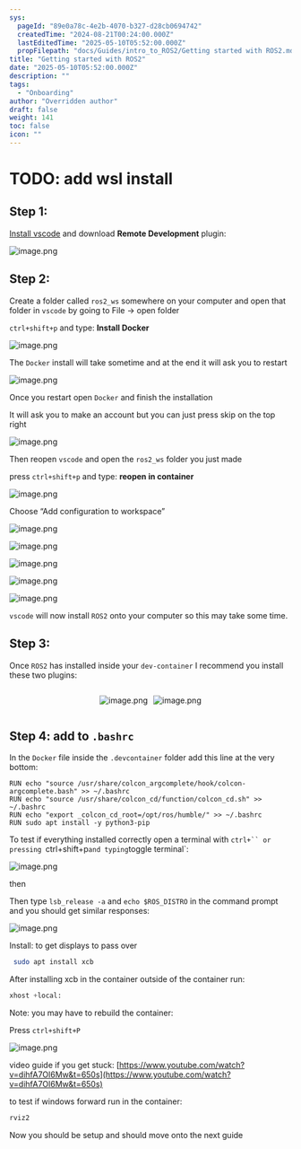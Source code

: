 ```yaml
---
sys:
  pageId: "89e0a78c-4e2b-4070-b327-d28cb0694742"
  createdTime: "2024-08-21T00:24:00.000Z"
  lastEditedTime: "2025-05-10T05:52:00.000Z"
  propFilepath: "docs/Guides/intro_to_ROS2/Getting started with ROS2.md"
title: "Getting started with ROS2"
date: "2025-05-10T05:52:00.000Z"
description: ""
tags:
  - "Onboarding"
author: "Overridden author"
draft: false
weight: 141
toc: false
icon: ""
---
```


# TODO: add wsl install

## Step 1:

[Install vscode](https://code.visualstudio.com/download) and download **Remote Development** plugin:

![image.png](https://prod-files-secure.s3.us-west-2.amazonaws.com/d518164a-d88e-44d1-a4ee-3adb3bd8bce0/efb52993-1881-4a40-b95e-6f020334f022/image.png?X-Amz-Algorithm=AWS4-HMAC-SHA256&X-Amz-Content-Sha256=UNSIGNED-PAYLOAD&X-Amz-Credential=ASIAZI2LB4663YICFYSW%2F20250716%2Fus-west-2%2Fs3%2Faws4_request&X-Amz-Date=20250716T051636Z&X-Amz-Expires=3600&X-Amz-Security-Token=IQoJb3JpZ2luX2VjED0aCXVzLXdlc3QtMiJGMEQCIDOXuTyvUoyHDR3w%2Fpubvcexm8cs5nGnBEsy%2F9dk4zxTAiAc8AKPrcVw2BC29cGwBg48%2FGHtR%2FyLuf28ZWIG5iwfKir%2FAwhWEAAaDDYzNzQyMzE4MzgwNSIMJ4%2Fj505lJhneFaRGKtwDs3l%2FH7j48CKkLZ1N%2BxwjDZbkSVkzrOEgXCu38sEG1WC5bm21BB8jcqL2Om8hw96R%2FnyOsJWeRxhO7Ya7Ui7H5BiNseZHuj%2BmG9XgKECO4Xw%2Bg5VB8XE%2B7eQHZ5M4mY441d5RouZYLdpSMYzay%2B4LlYy53pJwONLfavw383uc1OjTIZ7cCr58zkI1hXmUCHqZYBV4CsKXWA6QzK3zqvVRybyx360X%2FS7T5lGm4%2BkMQPHQnNbii2ftipGCgs2jFipPZ19w87FMyvdYADrN75N5JDOi4jAxvumOLcy0yt0qvt%2Fk7R7u3MEHLkcBKAILnQUX37QZMAe6XSTjzaTfmQh4UJArHmfeX6LH3iZQGwyIoxVpWvZRNPXPdUbXIIMucmjwvA8BADbM9FfMtZuj%2Bb9hcM8n8vxVKWoJj00L6NXs5eAW2U%2FiJfA%2BdAriKlgtT9TgAjNl00OXpJQs1MI%2FKDgJ8gjAwNg80kl07k%2Fr8qSJIGaSSiXRj16yREOFKUEvn9Zo%2B4jeU7oEA0Lgob3VlJD60oHktPHZGvuRiI68aiyPtf9i%2BYiFfM9u979UttKIoiwS8i0yzVWx%2BZlStp8OZfSxH%2Fc83A76MTvgakvRZRjpiPQmdYcGxirlM5MyhXQwhN3cwwY6pgHwZcM5zvn%2Fkew2kxrDzLA7ATteUfddgPzCI8LxxLR5eBLKVM42ggUhENFZJiuOLIYusefpp1os9AtiJXk9suHaFLiwCmO%2BpZlbJNHXtuA5h3yeb2xK67wFa6K5%2Fm4NLZQup6bd6vGiYOaWlHbuua%2FUYi3YHKPUQ6ZPajnCmAMrMDO4q8gXvTPc7UAO%2B0D7hGvo4WbVG8CePyzkiLJt4UvruUZC%2BdVl&X-Amz-Signature=1b6489c686f8ba05a5357a3b587e47b2c21b6fc2a665f1575093a116e4576fce&X-Amz-SignedHeaders=host&x-amz-checksum-mode=ENABLED&x-id=GetObject)

## Step 2:

Create a folder called `ros2_ws` somewhere on your computer and open that folder in `vscode` by going to File → open folder 

`ctrl+shift+p` and type: **Install Docker**

![image.png](https://prod-files-secure.s3.us-west-2.amazonaws.com/d518164a-d88e-44d1-a4ee-3adb3bd8bce0/2269dc0e-1cd5-47ff-bceb-c04ad9b2eab0/image.png?X-Amz-Algorithm=AWS4-HMAC-SHA256&X-Amz-Content-Sha256=UNSIGNED-PAYLOAD&X-Amz-Credential=ASIAZI2LB4663YICFYSW%2F20250716%2Fus-west-2%2Fs3%2Faws4_request&X-Amz-Date=20250716T051636Z&X-Amz-Expires=3600&X-Amz-Security-Token=IQoJb3JpZ2luX2VjED0aCXVzLXdlc3QtMiJGMEQCIDOXuTyvUoyHDR3w%2Fpubvcexm8cs5nGnBEsy%2F9dk4zxTAiAc8AKPrcVw2BC29cGwBg48%2FGHtR%2FyLuf28ZWIG5iwfKir%2FAwhWEAAaDDYzNzQyMzE4MzgwNSIMJ4%2Fj505lJhneFaRGKtwDs3l%2FH7j48CKkLZ1N%2BxwjDZbkSVkzrOEgXCu38sEG1WC5bm21BB8jcqL2Om8hw96R%2FnyOsJWeRxhO7Ya7Ui7H5BiNseZHuj%2BmG9XgKECO4Xw%2Bg5VB8XE%2B7eQHZ5M4mY441d5RouZYLdpSMYzay%2B4LlYy53pJwONLfavw383uc1OjTIZ7cCr58zkI1hXmUCHqZYBV4CsKXWA6QzK3zqvVRybyx360X%2FS7T5lGm4%2BkMQPHQnNbii2ftipGCgs2jFipPZ19w87FMyvdYADrN75N5JDOi4jAxvumOLcy0yt0qvt%2Fk7R7u3MEHLkcBKAILnQUX37QZMAe6XSTjzaTfmQh4UJArHmfeX6LH3iZQGwyIoxVpWvZRNPXPdUbXIIMucmjwvA8BADbM9FfMtZuj%2Bb9hcM8n8vxVKWoJj00L6NXs5eAW2U%2FiJfA%2BdAriKlgtT9TgAjNl00OXpJQs1MI%2FKDgJ8gjAwNg80kl07k%2Fr8qSJIGaSSiXRj16yREOFKUEvn9Zo%2B4jeU7oEA0Lgob3VlJD60oHktPHZGvuRiI68aiyPtf9i%2BYiFfM9u979UttKIoiwS8i0yzVWx%2BZlStp8OZfSxH%2Fc83A76MTvgakvRZRjpiPQmdYcGxirlM5MyhXQwhN3cwwY6pgHwZcM5zvn%2Fkew2kxrDzLA7ATteUfddgPzCI8LxxLR5eBLKVM42ggUhENFZJiuOLIYusefpp1os9AtiJXk9suHaFLiwCmO%2BpZlbJNHXtuA5h3yeb2xK67wFa6K5%2Fm4NLZQup6bd6vGiYOaWlHbuua%2FUYi3YHKPUQ6ZPajnCmAMrMDO4q8gXvTPc7UAO%2B0D7hGvo4WbVG8CePyzkiLJt4UvruUZC%2BdVl&X-Amz-Signature=e2cf2a96491798ecdadc88cd8fb6472df9cca1b78e27fd8669a2e9d963e07050&X-Amz-SignedHeaders=host&x-amz-checksum-mode=ENABLED&x-id=GetObject)

The `Docker` install will take sometime and at the end it will ask you to restart

![image.png](https://prod-files-secure.s3.us-west-2.amazonaws.com/d518164a-d88e-44d1-a4ee-3adb3bd8bce0/ed233f78-be33-4b1f-b89c-9c346c0e961e/image.png?X-Amz-Algorithm=AWS4-HMAC-SHA256&X-Amz-Content-Sha256=UNSIGNED-PAYLOAD&X-Amz-Credential=ASIAZI2LB4663YICFYSW%2F20250716%2Fus-west-2%2Fs3%2Faws4_request&X-Amz-Date=20250716T051636Z&X-Amz-Expires=3600&X-Amz-Security-Token=IQoJb3JpZ2luX2VjED0aCXVzLXdlc3QtMiJGMEQCIDOXuTyvUoyHDR3w%2Fpubvcexm8cs5nGnBEsy%2F9dk4zxTAiAc8AKPrcVw2BC29cGwBg48%2FGHtR%2FyLuf28ZWIG5iwfKir%2FAwhWEAAaDDYzNzQyMzE4MzgwNSIMJ4%2Fj505lJhneFaRGKtwDs3l%2FH7j48CKkLZ1N%2BxwjDZbkSVkzrOEgXCu38sEG1WC5bm21BB8jcqL2Om8hw96R%2FnyOsJWeRxhO7Ya7Ui7H5BiNseZHuj%2BmG9XgKECO4Xw%2Bg5VB8XE%2B7eQHZ5M4mY441d5RouZYLdpSMYzay%2B4LlYy53pJwONLfavw383uc1OjTIZ7cCr58zkI1hXmUCHqZYBV4CsKXWA6QzK3zqvVRybyx360X%2FS7T5lGm4%2BkMQPHQnNbii2ftipGCgs2jFipPZ19w87FMyvdYADrN75N5JDOi4jAxvumOLcy0yt0qvt%2Fk7R7u3MEHLkcBKAILnQUX37QZMAe6XSTjzaTfmQh4UJArHmfeX6LH3iZQGwyIoxVpWvZRNPXPdUbXIIMucmjwvA8BADbM9FfMtZuj%2Bb9hcM8n8vxVKWoJj00L6NXs5eAW2U%2FiJfA%2BdAriKlgtT9TgAjNl00OXpJQs1MI%2FKDgJ8gjAwNg80kl07k%2Fr8qSJIGaSSiXRj16yREOFKUEvn9Zo%2B4jeU7oEA0Lgob3VlJD60oHktPHZGvuRiI68aiyPtf9i%2BYiFfM9u979UttKIoiwS8i0yzVWx%2BZlStp8OZfSxH%2Fc83A76MTvgakvRZRjpiPQmdYcGxirlM5MyhXQwhN3cwwY6pgHwZcM5zvn%2Fkew2kxrDzLA7ATteUfddgPzCI8LxxLR5eBLKVM42ggUhENFZJiuOLIYusefpp1os9AtiJXk9suHaFLiwCmO%2BpZlbJNHXtuA5h3yeb2xK67wFa6K5%2Fm4NLZQup6bd6vGiYOaWlHbuua%2FUYi3YHKPUQ6ZPajnCmAMrMDO4q8gXvTPc7UAO%2B0D7hGvo4WbVG8CePyzkiLJt4UvruUZC%2BdVl&X-Amz-Signature=bc0b828beef00d175c8cbf98c3cc90149c7f0b23a6e7165d52ac6cf1d61b9ca7&X-Amz-SignedHeaders=host&x-amz-checksum-mode=ENABLED&x-id=GetObject)

Once you restart open `Docker` and finish the installation

It will ask you to make an account but you can just press skip on the top right

![image.png](https://prod-files-secure.s3.us-west-2.amazonaws.com/d518164a-d88e-44d1-a4ee-3adb3bd8bce0/21010ad9-1659-4fd9-9f59-9932a09b2a3d/image.png?X-Amz-Algorithm=AWS4-HMAC-SHA256&X-Amz-Content-Sha256=UNSIGNED-PAYLOAD&X-Amz-Credential=ASIAZI2LB4663YICFYSW%2F20250716%2Fus-west-2%2Fs3%2Faws4_request&X-Amz-Date=20250716T051636Z&X-Amz-Expires=3600&X-Amz-Security-Token=IQoJb3JpZ2luX2VjED0aCXVzLXdlc3QtMiJGMEQCIDOXuTyvUoyHDR3w%2Fpubvcexm8cs5nGnBEsy%2F9dk4zxTAiAc8AKPrcVw2BC29cGwBg48%2FGHtR%2FyLuf28ZWIG5iwfKir%2FAwhWEAAaDDYzNzQyMzE4MzgwNSIMJ4%2Fj505lJhneFaRGKtwDs3l%2FH7j48CKkLZ1N%2BxwjDZbkSVkzrOEgXCu38sEG1WC5bm21BB8jcqL2Om8hw96R%2FnyOsJWeRxhO7Ya7Ui7H5BiNseZHuj%2BmG9XgKECO4Xw%2Bg5VB8XE%2B7eQHZ5M4mY441d5RouZYLdpSMYzay%2B4LlYy53pJwONLfavw383uc1OjTIZ7cCr58zkI1hXmUCHqZYBV4CsKXWA6QzK3zqvVRybyx360X%2FS7T5lGm4%2BkMQPHQnNbii2ftipGCgs2jFipPZ19w87FMyvdYADrN75N5JDOi4jAxvumOLcy0yt0qvt%2Fk7R7u3MEHLkcBKAILnQUX37QZMAe6XSTjzaTfmQh4UJArHmfeX6LH3iZQGwyIoxVpWvZRNPXPdUbXIIMucmjwvA8BADbM9FfMtZuj%2Bb9hcM8n8vxVKWoJj00L6NXs5eAW2U%2FiJfA%2BdAriKlgtT9TgAjNl00OXpJQs1MI%2FKDgJ8gjAwNg80kl07k%2Fr8qSJIGaSSiXRj16yREOFKUEvn9Zo%2B4jeU7oEA0Lgob3VlJD60oHktPHZGvuRiI68aiyPtf9i%2BYiFfM9u979UttKIoiwS8i0yzVWx%2BZlStp8OZfSxH%2Fc83A76MTvgakvRZRjpiPQmdYcGxirlM5MyhXQwhN3cwwY6pgHwZcM5zvn%2Fkew2kxrDzLA7ATteUfddgPzCI8LxxLR5eBLKVM42ggUhENFZJiuOLIYusefpp1os9AtiJXk9suHaFLiwCmO%2BpZlbJNHXtuA5h3yeb2xK67wFa6K5%2Fm4NLZQup6bd6vGiYOaWlHbuua%2FUYi3YHKPUQ6ZPajnCmAMrMDO4q8gXvTPc7UAO%2B0D7hGvo4WbVG8CePyzkiLJt4UvruUZC%2BdVl&X-Amz-Signature=d499b8f7533338afec01cbae4dd3cca7f0ec4617cdc612dfef83bd7ecb0b25ad&X-Amz-SignedHeaders=host&x-amz-checksum-mode=ENABLED&x-id=GetObject)

Then reopen `vscode` and open the `ros2_ws` folder you just made

press `ctrl+shift+p` and type: **reopen in container**

![image.png](https://prod-files-secure.s3.us-west-2.amazonaws.com/d518164a-d88e-44d1-a4ee-3adb3bd8bce0/4e93b8c2-41ad-488c-8095-c74205196118/image.png?X-Amz-Algorithm=AWS4-HMAC-SHA256&X-Amz-Content-Sha256=UNSIGNED-PAYLOAD&X-Amz-Credential=ASIAZI2LB4663YICFYSW%2F20250716%2Fus-west-2%2Fs3%2Faws4_request&X-Amz-Date=20250716T051636Z&X-Amz-Expires=3600&X-Amz-Security-Token=IQoJb3JpZ2luX2VjED0aCXVzLXdlc3QtMiJGMEQCIDOXuTyvUoyHDR3w%2Fpubvcexm8cs5nGnBEsy%2F9dk4zxTAiAc8AKPrcVw2BC29cGwBg48%2FGHtR%2FyLuf28ZWIG5iwfKir%2FAwhWEAAaDDYzNzQyMzE4MzgwNSIMJ4%2Fj505lJhneFaRGKtwDs3l%2FH7j48CKkLZ1N%2BxwjDZbkSVkzrOEgXCu38sEG1WC5bm21BB8jcqL2Om8hw96R%2FnyOsJWeRxhO7Ya7Ui7H5BiNseZHuj%2BmG9XgKECO4Xw%2Bg5VB8XE%2B7eQHZ5M4mY441d5RouZYLdpSMYzay%2B4LlYy53pJwONLfavw383uc1OjTIZ7cCr58zkI1hXmUCHqZYBV4CsKXWA6QzK3zqvVRybyx360X%2FS7T5lGm4%2BkMQPHQnNbii2ftipGCgs2jFipPZ19w87FMyvdYADrN75N5JDOi4jAxvumOLcy0yt0qvt%2Fk7R7u3MEHLkcBKAILnQUX37QZMAe6XSTjzaTfmQh4UJArHmfeX6LH3iZQGwyIoxVpWvZRNPXPdUbXIIMucmjwvA8BADbM9FfMtZuj%2Bb9hcM8n8vxVKWoJj00L6NXs5eAW2U%2FiJfA%2BdAriKlgtT9TgAjNl00OXpJQs1MI%2FKDgJ8gjAwNg80kl07k%2Fr8qSJIGaSSiXRj16yREOFKUEvn9Zo%2B4jeU7oEA0Lgob3VlJD60oHktPHZGvuRiI68aiyPtf9i%2BYiFfM9u979UttKIoiwS8i0yzVWx%2BZlStp8OZfSxH%2Fc83A76MTvgakvRZRjpiPQmdYcGxirlM5MyhXQwhN3cwwY6pgHwZcM5zvn%2Fkew2kxrDzLA7ATteUfddgPzCI8LxxLR5eBLKVM42ggUhENFZJiuOLIYusefpp1os9AtiJXk9suHaFLiwCmO%2BpZlbJNHXtuA5h3yeb2xK67wFa6K5%2Fm4NLZQup6bd6vGiYOaWlHbuua%2FUYi3YHKPUQ6ZPajnCmAMrMDO4q8gXvTPc7UAO%2B0D7hGvo4WbVG8CePyzkiLJt4UvruUZC%2BdVl&X-Amz-Signature=51a161b2be647c534d483c163e1c5f463be069f9ab40fa2663d16d0be6d71766&X-Amz-SignedHeaders=host&x-amz-checksum-mode=ENABLED&x-id=GetObject)

Choose “Add configuration to workspace”

![image.png](https://prod-files-secure.s3.us-west-2.amazonaws.com/d518164a-d88e-44d1-a4ee-3adb3bd8bce0/9560b282-5060-4989-ba37-97e7b2c22476/image.png?X-Amz-Algorithm=AWS4-HMAC-SHA256&X-Amz-Content-Sha256=UNSIGNED-PAYLOAD&X-Amz-Credential=ASIAZI2LB4663YICFYSW%2F20250716%2Fus-west-2%2Fs3%2Faws4_request&X-Amz-Date=20250716T051636Z&X-Amz-Expires=3600&X-Amz-Security-Token=IQoJb3JpZ2luX2VjED0aCXVzLXdlc3QtMiJGMEQCIDOXuTyvUoyHDR3w%2Fpubvcexm8cs5nGnBEsy%2F9dk4zxTAiAc8AKPrcVw2BC29cGwBg48%2FGHtR%2FyLuf28ZWIG5iwfKir%2FAwhWEAAaDDYzNzQyMzE4MzgwNSIMJ4%2Fj505lJhneFaRGKtwDs3l%2FH7j48CKkLZ1N%2BxwjDZbkSVkzrOEgXCu38sEG1WC5bm21BB8jcqL2Om8hw96R%2FnyOsJWeRxhO7Ya7Ui7H5BiNseZHuj%2BmG9XgKECO4Xw%2Bg5VB8XE%2B7eQHZ5M4mY441d5RouZYLdpSMYzay%2B4LlYy53pJwONLfavw383uc1OjTIZ7cCr58zkI1hXmUCHqZYBV4CsKXWA6QzK3zqvVRybyx360X%2FS7T5lGm4%2BkMQPHQnNbii2ftipGCgs2jFipPZ19w87FMyvdYADrN75N5JDOi4jAxvumOLcy0yt0qvt%2Fk7R7u3MEHLkcBKAILnQUX37QZMAe6XSTjzaTfmQh4UJArHmfeX6LH3iZQGwyIoxVpWvZRNPXPdUbXIIMucmjwvA8BADbM9FfMtZuj%2Bb9hcM8n8vxVKWoJj00L6NXs5eAW2U%2FiJfA%2BdAriKlgtT9TgAjNl00OXpJQs1MI%2FKDgJ8gjAwNg80kl07k%2Fr8qSJIGaSSiXRj16yREOFKUEvn9Zo%2B4jeU7oEA0Lgob3VlJD60oHktPHZGvuRiI68aiyPtf9i%2BYiFfM9u979UttKIoiwS8i0yzVWx%2BZlStp8OZfSxH%2Fc83A76MTvgakvRZRjpiPQmdYcGxirlM5MyhXQwhN3cwwY6pgHwZcM5zvn%2Fkew2kxrDzLA7ATteUfddgPzCI8LxxLR5eBLKVM42ggUhENFZJiuOLIYusefpp1os9AtiJXk9suHaFLiwCmO%2BpZlbJNHXtuA5h3yeb2xK67wFa6K5%2Fm4NLZQup6bd6vGiYOaWlHbuua%2FUYi3YHKPUQ6ZPajnCmAMrMDO4q8gXvTPc7UAO%2B0D7hGvo4WbVG8CePyzkiLJt4UvruUZC%2BdVl&X-Amz-Signature=46e260f5baa44550fa330125b9f286024ae44f6dc5b325ae2384c3c7fc0a664c&X-Amz-SignedHeaders=host&x-amz-checksum-mode=ENABLED&x-id=GetObject)

![image.png](https://prod-files-secure.s3.us-west-2.amazonaws.com/d518164a-d88e-44d1-a4ee-3adb3bd8bce0/2ee63f81-886b-48e8-a553-dc6e5eac99e4/image.png?X-Amz-Algorithm=AWS4-HMAC-SHA256&X-Amz-Content-Sha256=UNSIGNED-PAYLOAD&X-Amz-Credential=ASIAZI2LB4663YICFYSW%2F20250716%2Fus-west-2%2Fs3%2Faws4_request&X-Amz-Date=20250716T051636Z&X-Amz-Expires=3600&X-Amz-Security-Token=IQoJb3JpZ2luX2VjED0aCXVzLXdlc3QtMiJGMEQCIDOXuTyvUoyHDR3w%2Fpubvcexm8cs5nGnBEsy%2F9dk4zxTAiAc8AKPrcVw2BC29cGwBg48%2FGHtR%2FyLuf28ZWIG5iwfKir%2FAwhWEAAaDDYzNzQyMzE4MzgwNSIMJ4%2Fj505lJhneFaRGKtwDs3l%2FH7j48CKkLZ1N%2BxwjDZbkSVkzrOEgXCu38sEG1WC5bm21BB8jcqL2Om8hw96R%2FnyOsJWeRxhO7Ya7Ui7H5BiNseZHuj%2BmG9XgKECO4Xw%2Bg5VB8XE%2B7eQHZ5M4mY441d5RouZYLdpSMYzay%2B4LlYy53pJwONLfavw383uc1OjTIZ7cCr58zkI1hXmUCHqZYBV4CsKXWA6QzK3zqvVRybyx360X%2FS7T5lGm4%2BkMQPHQnNbii2ftipGCgs2jFipPZ19w87FMyvdYADrN75N5JDOi4jAxvumOLcy0yt0qvt%2Fk7R7u3MEHLkcBKAILnQUX37QZMAe6XSTjzaTfmQh4UJArHmfeX6LH3iZQGwyIoxVpWvZRNPXPdUbXIIMucmjwvA8BADbM9FfMtZuj%2Bb9hcM8n8vxVKWoJj00L6NXs5eAW2U%2FiJfA%2BdAriKlgtT9TgAjNl00OXpJQs1MI%2FKDgJ8gjAwNg80kl07k%2Fr8qSJIGaSSiXRj16yREOFKUEvn9Zo%2B4jeU7oEA0Lgob3VlJD60oHktPHZGvuRiI68aiyPtf9i%2BYiFfM9u979UttKIoiwS8i0yzVWx%2BZlStp8OZfSxH%2Fc83A76MTvgakvRZRjpiPQmdYcGxirlM5MyhXQwhN3cwwY6pgHwZcM5zvn%2Fkew2kxrDzLA7ATteUfddgPzCI8LxxLR5eBLKVM42ggUhENFZJiuOLIYusefpp1os9AtiJXk9suHaFLiwCmO%2BpZlbJNHXtuA5h3yeb2xK67wFa6K5%2Fm4NLZQup6bd6vGiYOaWlHbuua%2FUYi3YHKPUQ6ZPajnCmAMrMDO4q8gXvTPc7UAO%2B0D7hGvo4WbVG8CePyzkiLJt4UvruUZC%2BdVl&X-Amz-Signature=bc6c982fb55a0631ac58408761c17463855ab935c5660a3a92693b6dea7e2fa0&X-Amz-SignedHeaders=host&x-amz-checksum-mode=ENABLED&x-id=GetObject)

![image.png](https://prod-files-secure.s3.us-west-2.amazonaws.com/d518164a-d88e-44d1-a4ee-3adb3bd8bce0/ae1580b2-b048-407e-aed9-b584224a7a04/image.png?X-Amz-Algorithm=AWS4-HMAC-SHA256&X-Amz-Content-Sha256=UNSIGNED-PAYLOAD&X-Amz-Credential=ASIAZI2LB4663YICFYSW%2F20250716%2Fus-west-2%2Fs3%2Faws4_request&X-Amz-Date=20250716T051636Z&X-Amz-Expires=3600&X-Amz-Security-Token=IQoJb3JpZ2luX2VjED0aCXVzLXdlc3QtMiJGMEQCIDOXuTyvUoyHDR3w%2Fpubvcexm8cs5nGnBEsy%2F9dk4zxTAiAc8AKPrcVw2BC29cGwBg48%2FGHtR%2FyLuf28ZWIG5iwfKir%2FAwhWEAAaDDYzNzQyMzE4MzgwNSIMJ4%2Fj505lJhneFaRGKtwDs3l%2FH7j48CKkLZ1N%2BxwjDZbkSVkzrOEgXCu38sEG1WC5bm21BB8jcqL2Om8hw96R%2FnyOsJWeRxhO7Ya7Ui7H5BiNseZHuj%2BmG9XgKECO4Xw%2Bg5VB8XE%2B7eQHZ5M4mY441d5RouZYLdpSMYzay%2B4LlYy53pJwONLfavw383uc1OjTIZ7cCr58zkI1hXmUCHqZYBV4CsKXWA6QzK3zqvVRybyx360X%2FS7T5lGm4%2BkMQPHQnNbii2ftipGCgs2jFipPZ19w87FMyvdYADrN75N5JDOi4jAxvumOLcy0yt0qvt%2Fk7R7u3MEHLkcBKAILnQUX37QZMAe6XSTjzaTfmQh4UJArHmfeX6LH3iZQGwyIoxVpWvZRNPXPdUbXIIMucmjwvA8BADbM9FfMtZuj%2Bb9hcM8n8vxVKWoJj00L6NXs5eAW2U%2FiJfA%2BdAriKlgtT9TgAjNl00OXpJQs1MI%2FKDgJ8gjAwNg80kl07k%2Fr8qSJIGaSSiXRj16yREOFKUEvn9Zo%2B4jeU7oEA0Lgob3VlJD60oHktPHZGvuRiI68aiyPtf9i%2BYiFfM9u979UttKIoiwS8i0yzVWx%2BZlStp8OZfSxH%2Fc83A76MTvgakvRZRjpiPQmdYcGxirlM5MyhXQwhN3cwwY6pgHwZcM5zvn%2Fkew2kxrDzLA7ATteUfddgPzCI8LxxLR5eBLKVM42ggUhENFZJiuOLIYusefpp1os9AtiJXk9suHaFLiwCmO%2BpZlbJNHXtuA5h3yeb2xK67wFa6K5%2Fm4NLZQup6bd6vGiYOaWlHbuua%2FUYi3YHKPUQ6ZPajnCmAMrMDO4q8gXvTPc7UAO%2B0D7hGvo4WbVG8CePyzkiLJt4UvruUZC%2BdVl&X-Amz-Signature=5a0da4e1ab5815e233db7e72640f8a56311217791f957d5f71c2c0fc49a52cfb&X-Amz-SignedHeaders=host&x-amz-checksum-mode=ENABLED&x-id=GetObject)

![image.png](https://prod-files-secure.s3.us-west-2.amazonaws.com/d518164a-d88e-44d1-a4ee-3adb3bd8bce0/53255b28-f75e-430f-b9e3-c0ac8577e42b/image.png?X-Amz-Algorithm=AWS4-HMAC-SHA256&X-Amz-Content-Sha256=UNSIGNED-PAYLOAD&X-Amz-Credential=ASIAZI2LB4663YICFYSW%2F20250716%2Fus-west-2%2Fs3%2Faws4_request&X-Amz-Date=20250716T051636Z&X-Amz-Expires=3600&X-Amz-Security-Token=IQoJb3JpZ2luX2VjED0aCXVzLXdlc3QtMiJGMEQCIDOXuTyvUoyHDR3w%2Fpubvcexm8cs5nGnBEsy%2F9dk4zxTAiAc8AKPrcVw2BC29cGwBg48%2FGHtR%2FyLuf28ZWIG5iwfKir%2FAwhWEAAaDDYzNzQyMzE4MzgwNSIMJ4%2Fj505lJhneFaRGKtwDs3l%2FH7j48CKkLZ1N%2BxwjDZbkSVkzrOEgXCu38sEG1WC5bm21BB8jcqL2Om8hw96R%2FnyOsJWeRxhO7Ya7Ui7H5BiNseZHuj%2BmG9XgKECO4Xw%2Bg5VB8XE%2B7eQHZ5M4mY441d5RouZYLdpSMYzay%2B4LlYy53pJwONLfavw383uc1OjTIZ7cCr58zkI1hXmUCHqZYBV4CsKXWA6QzK3zqvVRybyx360X%2FS7T5lGm4%2BkMQPHQnNbii2ftipGCgs2jFipPZ19w87FMyvdYADrN75N5JDOi4jAxvumOLcy0yt0qvt%2Fk7R7u3MEHLkcBKAILnQUX37QZMAe6XSTjzaTfmQh4UJArHmfeX6LH3iZQGwyIoxVpWvZRNPXPdUbXIIMucmjwvA8BADbM9FfMtZuj%2Bb9hcM8n8vxVKWoJj00L6NXs5eAW2U%2FiJfA%2BdAriKlgtT9TgAjNl00OXpJQs1MI%2FKDgJ8gjAwNg80kl07k%2Fr8qSJIGaSSiXRj16yREOFKUEvn9Zo%2B4jeU7oEA0Lgob3VlJD60oHktPHZGvuRiI68aiyPtf9i%2BYiFfM9u979UttKIoiwS8i0yzVWx%2BZlStp8OZfSxH%2Fc83A76MTvgakvRZRjpiPQmdYcGxirlM5MyhXQwhN3cwwY6pgHwZcM5zvn%2Fkew2kxrDzLA7ATteUfddgPzCI8LxxLR5eBLKVM42ggUhENFZJiuOLIYusefpp1os9AtiJXk9suHaFLiwCmO%2BpZlbJNHXtuA5h3yeb2xK67wFa6K5%2Fm4NLZQup6bd6vGiYOaWlHbuua%2FUYi3YHKPUQ6ZPajnCmAMrMDO4q8gXvTPc7UAO%2B0D7hGvo4WbVG8CePyzkiLJt4UvruUZC%2BdVl&X-Amz-Signature=3c7241deea0f5f706500ad66e4afac91f0db780461026a9315048d73fc34ca2e&X-Amz-SignedHeaders=host&x-amz-checksum-mode=ENABLED&x-id=GetObject)

![image.png](https://prod-files-secure.s3.us-west-2.amazonaws.com/d518164a-d88e-44d1-a4ee-3adb3bd8bce0/7c562767-5af9-4ffb-97d1-327bcdf4ee00/image.png?X-Amz-Algorithm=AWS4-HMAC-SHA256&X-Amz-Content-Sha256=UNSIGNED-PAYLOAD&X-Amz-Credential=ASIAZI2LB4663YICFYSW%2F20250716%2Fus-west-2%2Fs3%2Faws4_request&X-Amz-Date=20250716T051636Z&X-Amz-Expires=3600&X-Amz-Security-Token=IQoJb3JpZ2luX2VjED0aCXVzLXdlc3QtMiJGMEQCIDOXuTyvUoyHDR3w%2Fpubvcexm8cs5nGnBEsy%2F9dk4zxTAiAc8AKPrcVw2BC29cGwBg48%2FGHtR%2FyLuf28ZWIG5iwfKir%2FAwhWEAAaDDYzNzQyMzE4MzgwNSIMJ4%2Fj505lJhneFaRGKtwDs3l%2FH7j48CKkLZ1N%2BxwjDZbkSVkzrOEgXCu38sEG1WC5bm21BB8jcqL2Om8hw96R%2FnyOsJWeRxhO7Ya7Ui7H5BiNseZHuj%2BmG9XgKECO4Xw%2Bg5VB8XE%2B7eQHZ5M4mY441d5RouZYLdpSMYzay%2B4LlYy53pJwONLfavw383uc1OjTIZ7cCr58zkI1hXmUCHqZYBV4CsKXWA6QzK3zqvVRybyx360X%2FS7T5lGm4%2BkMQPHQnNbii2ftipGCgs2jFipPZ19w87FMyvdYADrN75N5JDOi4jAxvumOLcy0yt0qvt%2Fk7R7u3MEHLkcBKAILnQUX37QZMAe6XSTjzaTfmQh4UJArHmfeX6LH3iZQGwyIoxVpWvZRNPXPdUbXIIMucmjwvA8BADbM9FfMtZuj%2Bb9hcM8n8vxVKWoJj00L6NXs5eAW2U%2FiJfA%2BdAriKlgtT9TgAjNl00OXpJQs1MI%2FKDgJ8gjAwNg80kl07k%2Fr8qSJIGaSSiXRj16yREOFKUEvn9Zo%2B4jeU7oEA0Lgob3VlJD60oHktPHZGvuRiI68aiyPtf9i%2BYiFfM9u979UttKIoiwS8i0yzVWx%2BZlStp8OZfSxH%2Fc83A76MTvgakvRZRjpiPQmdYcGxirlM5MyhXQwhN3cwwY6pgHwZcM5zvn%2Fkew2kxrDzLA7ATteUfddgPzCI8LxxLR5eBLKVM42ggUhENFZJiuOLIYusefpp1os9AtiJXk9suHaFLiwCmO%2BpZlbJNHXtuA5h3yeb2xK67wFa6K5%2Fm4NLZQup6bd6vGiYOaWlHbuua%2FUYi3YHKPUQ6ZPajnCmAMrMDO4q8gXvTPc7UAO%2B0D7hGvo4WbVG8CePyzkiLJt4UvruUZC%2BdVl&X-Amz-Signature=f89050ece01adacb51224947d5623ea842d5e11950389f26b2b393dd296167dd&X-Amz-SignedHeaders=host&x-amz-checksum-mode=ENABLED&x-id=GetObject)

`vscode` will now install `ROS2` onto your computer so this may take some time.

## Step 3:

Once `ROS2` has installed inside your `dev-container` I recommend you install these two plugins:

<div style="display: flex;flex-direction: row; column-gap:10px; max-width: 630px;justify-content: center;">
<div>

![image.png](https://prod-files-secure.s3.us-west-2.amazonaws.com/d518164a-d88e-44d1-a4ee-3adb3bd8bce0/3fc3d550-5a54-4ba1-ba6b-faa01cdb7369/image.png?X-Amz-Algorithm=AWS4-HMAC-SHA256&X-Amz-Content-Sha256=UNSIGNED-PAYLOAD&X-Amz-Credential=ASIAZI2LB466SJMTMQVO%2F20250716%2Fus-west-2%2Fs3%2Faws4_request&X-Amz-Date=20250716T051639Z&X-Amz-Expires=3600&X-Amz-Security-Token=IQoJb3JpZ2luX2VjED0aCXVzLXdlc3QtMiJIMEYCIQDu%2F%2Bam6ZtRVXZ7B%2BR%2Bfh4tjp3lYOx23a9uSzSs2jlI0QIhAPSzqdh576z9XsKAb2v59BipF2eRGZHB55SpJhmX9Fp1Kv8DCFYQABoMNjM3NDIzMTgzODA1IgxXzucw%2BY64EAZkFuQq3AM%2FDOvmwnT3yM1rCqvHT1aN%2F6uIYuGv3a2X6ciDC3JeQvlpb9akmTqtsvEatsaU%2BM%2FjG74TPynjU9ayN06siV3tp%2F47RxUwmjT9kA9%2FIICUlfWzSi7Mum9SevWkbximV285VlrlF0MgjeZi48jmcw9QkzGmln1oJOiamY65zoH7BYZkI4xifHCSKHVLFBeiAxSFsT1zOgigR6V04%2BkoFAXIoXhIGyk7QhKwOgF63D1ElwZ58M0q4lImC50TK0E0ifsLsia4rlarULJCxyCqddtKYklb38%2F3mv8p0W7JmDH4%2Bx9r44Uwjys52HHNN0p6JMdrJo%2FOIC1VFfJiwty7Szliw48vkYO0myQO9OpS52LzFhXbl90SPXTdIblKpnRkbyUtFjJFro224%2BizRM0rhTAkac0A%2BtZn%2FHpj5MuOMRPUgVkj1UqBqL1%2BmicY%2BATtJgQEUrtYPtgZJy9E7bsBwYD6K2Y%2BvDBGGloHmKW8bZzZgGSdmZGV4yT54kx3Q0CkZVZRyUgoF41Y2rokr%2FRA73tPcBERQjum98I9DcZk9opS8YHle6KkUKT41RGuTPPqpYR%2Bk%2FyeW%2FN874kDlUsZCV8x5LZtD1uxzlExLrDTeqtQeXC8vqvzNGgVxOmflTDR3NzDBjqkAQdFlPPZpmHxwVRMOdMb9jAkqfsfhDVAEr3ljQjwmXzK3DeD3L5fiXSFqOlXYAf13gJorHl%2BemlLvzXzl52zxf8yIOo7Ctx3Kem1j2r5sOnPn8AbOh3%2BtqKrYADIBXC2U0czPXOMptG1ZQbufClO%2BH%2B2ShipThur9Hjus7zWvFaMUt%2BMl0Hgy7nGbJA%2Fe1i%2Bwpky7qqgNsWcN5eXLKsA0F8Up1SN&X-Amz-Signature=807e9af6b9e7b51da0b270923e2580df2ef081709af281a1fda9e2dfe45679a7&X-Amz-SignedHeaders=host&x-amz-checksum-mode=ENABLED&x-id=GetObject)

</div>
<div>

![image.png](https://prod-files-secure.s3.us-west-2.amazonaws.com/d518164a-d88e-44d1-a4ee-3adb3bd8bce0/d994cc66-13c2-4093-a5a3-f84cf4601a82/image.png?X-Amz-Algorithm=AWS4-HMAC-SHA256&X-Amz-Content-Sha256=UNSIGNED-PAYLOAD&X-Amz-Credential=ASIAZI2LB466732W7U33%2F20250716%2Fus-west-2%2Fs3%2Faws4_request&X-Amz-Date=20250716T051640Z&X-Amz-Expires=3600&X-Amz-Security-Token=IQoJb3JpZ2luX2VjED0aCXVzLXdlc3QtMiJIMEYCIQCEpBB27xFKlcVNH4zjbursDYTUY1vVKcNpXTiSuUXK7AIhAPyA%2B3Ga0qO%2Bj9JD3K3cZrHI%2FLtap648ysY6ss1x8f9rKv8DCFYQABoMNjM3NDIzMTgzODA1IgzSwliuXNV3YgkL51gq3APYW022KFx6%2B15%2Bp5hEQ36BoNjBwO2wB7C%2BAoLah%2BXIlXMNGUBcrJvQG0JdKYFHhctVqGUSzxX%2Bc47rn0rdpc5eWvDoMNDs5MCVbWoEN3XnY8U0fSRFmr6MkO6ruilRq4sa1sRCv7VwIs3dIaPTQJVGppRkcKR8oD%2FU0VZ8otdkrxasvjfYzr%2F595%2FaNX4hhk7mw24f3ITSBtoj7pGeiSQBh4MHyVCNb1EK5%2BTXzcOpguqSrGs6Z042l7ACFlZBmXaaqAJyHVGGtHfCM7bAxAB2YKaQYQRRakgwrcPFerJ0csLkhGVGk1CuhSTA0qaW4sgb3iDDF25PeTGEQiBiIS3aqF3Adx4eeQSUHI9xp6s%2FtXkKBKIhZ%2FiWHbhFcf8EOP8Hc2vRkiPmjZS5ZWdoNGUDHJKnxRVIeUUJ6F%2FALfE%2Ft1taGKdPayBLIc5d%2FYl7%2Fr1ANhGpzXmlblWIaVbgCR4xnrs9wPJybPFCStspyJvrSsGwGa0qMlcQaFNDIJ%2FHlTySSgMCwZoXqLStjs6dcMlEz7I48f9uHs8SSlaWo5dvINqUSvLfHanGVDF8xGcfyHrx04PjEnGQwXJakBMuLkwuLuSWZdfLrTDCablweZoQibia5SD0J359dXRZbDCW3dzDBjqkAVpan0HlEMfQZcOfmEam2Ab6IeLfR7XwQdiEwENw2GG2ZsH4nKEUMQpQE8XIHSYmzKF3GTtMkqXm2a9UEA6CaqYyeSPFS1%2BTTIw8BVteN2%2FJTswyrUPzgd%2F53fw0zGGAmfMw7Z8RZEbXK1%2BDHcwF9iYtyvuqBCLzTFPgCGKOtRhx2OtHZHrr4z6mkqlXBfd2NP1ZBDY%2BjYkv2QYlYWbxDuWacGc8&X-Amz-Signature=bfd26087dda4720406fc5d9fd7c2fdb0792b2bd58e95865808b5508dafbb3066&X-Amz-SignedHeaders=host&x-amz-checksum-mode=ENABLED&x-id=GetObject)

</div>
</div>

## Step 4: add to `.bashrc`

In the `Docker` file inside the `.devcontainer` folder add this line at the very bottom: 

```docker
RUN echo "source /usr/share/colcon_argcomplete/hook/colcon-argcomplete.bash" >> ~/.bashrc
RUN echo "source /usr/share/colcon_cd/function/colcon_cd.sh" >> ~/.bashrc
RUN echo "export _colcon_cd_root=/opt/ros/humble/" >> ~/.bashrc
RUN sudo apt install -y python3-pip 
```

To test if everything installed correctly open a terminal with `ctrl+`` or pressing `ctrl+shift+p` and typing `toggle terminal`:

![image.png](https://prod-files-secure.s3.us-west-2.amazonaws.com/d518164a-d88e-44d1-a4ee-3adb3bd8bce0/6a4943d8-b04e-4c02-9a58-775f3384d1a5/image.png?X-Amz-Algorithm=AWS4-HMAC-SHA256&X-Amz-Content-Sha256=UNSIGNED-PAYLOAD&X-Amz-Credential=ASIAZI2LB4663YICFYSW%2F20250716%2Fus-west-2%2Fs3%2Faws4_request&X-Amz-Date=20250716T051636Z&X-Amz-Expires=3600&X-Amz-Security-Token=IQoJb3JpZ2luX2VjED0aCXVzLXdlc3QtMiJGMEQCIDOXuTyvUoyHDR3w%2Fpubvcexm8cs5nGnBEsy%2F9dk4zxTAiAc8AKPrcVw2BC29cGwBg48%2FGHtR%2FyLuf28ZWIG5iwfKir%2FAwhWEAAaDDYzNzQyMzE4MzgwNSIMJ4%2Fj505lJhneFaRGKtwDs3l%2FH7j48CKkLZ1N%2BxwjDZbkSVkzrOEgXCu38sEG1WC5bm21BB8jcqL2Om8hw96R%2FnyOsJWeRxhO7Ya7Ui7H5BiNseZHuj%2BmG9XgKECO4Xw%2Bg5VB8XE%2B7eQHZ5M4mY441d5RouZYLdpSMYzay%2B4LlYy53pJwONLfavw383uc1OjTIZ7cCr58zkI1hXmUCHqZYBV4CsKXWA6QzK3zqvVRybyx360X%2FS7T5lGm4%2BkMQPHQnNbii2ftipGCgs2jFipPZ19w87FMyvdYADrN75N5JDOi4jAxvumOLcy0yt0qvt%2Fk7R7u3MEHLkcBKAILnQUX37QZMAe6XSTjzaTfmQh4UJArHmfeX6LH3iZQGwyIoxVpWvZRNPXPdUbXIIMucmjwvA8BADbM9FfMtZuj%2Bb9hcM8n8vxVKWoJj00L6NXs5eAW2U%2FiJfA%2BdAriKlgtT9TgAjNl00OXpJQs1MI%2FKDgJ8gjAwNg80kl07k%2Fr8qSJIGaSSiXRj16yREOFKUEvn9Zo%2B4jeU7oEA0Lgob3VlJD60oHktPHZGvuRiI68aiyPtf9i%2BYiFfM9u979UttKIoiwS8i0yzVWx%2BZlStp8OZfSxH%2Fc83A76MTvgakvRZRjpiPQmdYcGxirlM5MyhXQwhN3cwwY6pgHwZcM5zvn%2Fkew2kxrDzLA7ATteUfddgPzCI8LxxLR5eBLKVM42ggUhENFZJiuOLIYusefpp1os9AtiJXk9suHaFLiwCmO%2BpZlbJNHXtuA5h3yeb2xK67wFa6K5%2Fm4NLZQup6bd6vGiYOaWlHbuua%2FUYi3YHKPUQ6ZPajnCmAMrMDO4q8gXvTPc7UAO%2B0D7hGvo4WbVG8CePyzkiLJt4UvruUZC%2BdVl&X-Amz-Signature=599aeb07eefceaae0344b634691a617164162f6244b2399467977edcfc8d5159&X-Amz-SignedHeaders=host&x-amz-checksum-mode=ENABLED&x-id=GetObject)

then 

Then type `lsb_release -a` and `echo $ROS_DISTRO` in the command prompt and you should get similar responses:

![image.png](https://prod-files-secure.s3.us-west-2.amazonaws.com/d518164a-d88e-44d1-a4ee-3adb3bd8bce0/3e635dec-a805-4e85-8b9e-d000e5b71a4e/image.png?X-Amz-Algorithm=AWS4-HMAC-SHA256&X-Amz-Content-Sha256=UNSIGNED-PAYLOAD&X-Amz-Credential=ASIAZI2LB4663YICFYSW%2F20250716%2Fus-west-2%2Fs3%2Faws4_request&X-Amz-Date=20250716T051636Z&X-Amz-Expires=3600&X-Amz-Security-Token=IQoJb3JpZ2luX2VjED0aCXVzLXdlc3QtMiJGMEQCIDOXuTyvUoyHDR3w%2Fpubvcexm8cs5nGnBEsy%2F9dk4zxTAiAc8AKPrcVw2BC29cGwBg48%2FGHtR%2FyLuf28ZWIG5iwfKir%2FAwhWEAAaDDYzNzQyMzE4MzgwNSIMJ4%2Fj505lJhneFaRGKtwDs3l%2FH7j48CKkLZ1N%2BxwjDZbkSVkzrOEgXCu38sEG1WC5bm21BB8jcqL2Om8hw96R%2FnyOsJWeRxhO7Ya7Ui7H5BiNseZHuj%2BmG9XgKECO4Xw%2Bg5VB8XE%2B7eQHZ5M4mY441d5RouZYLdpSMYzay%2B4LlYy53pJwONLfavw383uc1OjTIZ7cCr58zkI1hXmUCHqZYBV4CsKXWA6QzK3zqvVRybyx360X%2FS7T5lGm4%2BkMQPHQnNbii2ftipGCgs2jFipPZ19w87FMyvdYADrN75N5JDOi4jAxvumOLcy0yt0qvt%2Fk7R7u3MEHLkcBKAILnQUX37QZMAe6XSTjzaTfmQh4UJArHmfeX6LH3iZQGwyIoxVpWvZRNPXPdUbXIIMucmjwvA8BADbM9FfMtZuj%2Bb9hcM8n8vxVKWoJj00L6NXs5eAW2U%2FiJfA%2BdAriKlgtT9TgAjNl00OXpJQs1MI%2FKDgJ8gjAwNg80kl07k%2Fr8qSJIGaSSiXRj16yREOFKUEvn9Zo%2B4jeU7oEA0Lgob3VlJD60oHktPHZGvuRiI68aiyPtf9i%2BYiFfM9u979UttKIoiwS8i0yzVWx%2BZlStp8OZfSxH%2Fc83A76MTvgakvRZRjpiPQmdYcGxirlM5MyhXQwhN3cwwY6pgHwZcM5zvn%2Fkew2kxrDzLA7ATteUfddgPzCI8LxxLR5eBLKVM42ggUhENFZJiuOLIYusefpp1os9AtiJXk9suHaFLiwCmO%2BpZlbJNHXtuA5h3yeb2xK67wFa6K5%2Fm4NLZQup6bd6vGiYOaWlHbuua%2FUYi3YHKPUQ6ZPajnCmAMrMDO4q8gXvTPc7UAO%2B0D7hGvo4WbVG8CePyzkiLJt4UvruUZC%2BdVl&X-Amz-Signature=19c543dcc2a12933675d2f43bc4322eb2c75ed6e7284e995b2a9341a7de3ced5&X-Amz-SignedHeaders=host&x-amz-checksum-mode=ENABLED&x-id=GetObject)

Install:  to get displays to pass over

```bash
 sudo apt install xcb
```

After installing xcb in the container outside of the container run:

```python
xhost +local:
```

Note: you may have to rebuild the container:

Press `ctrl+shift+P`

![image.png](https://prod-files-secure.s3.us-west-2.amazonaws.com/d518164a-d88e-44d1-a4ee-3adb3bd8bce0/6c2be660-2618-4c38-9c26-53554f7a0b7b/image.png?X-Amz-Algorithm=AWS4-HMAC-SHA256&X-Amz-Content-Sha256=UNSIGNED-PAYLOAD&X-Amz-Credential=ASIAZI2LB4663YICFYSW%2F20250716%2Fus-west-2%2Fs3%2Faws4_request&X-Amz-Date=20250716T051636Z&X-Amz-Expires=3600&X-Amz-Security-Token=IQoJb3JpZ2luX2VjED0aCXVzLXdlc3QtMiJGMEQCIDOXuTyvUoyHDR3w%2Fpubvcexm8cs5nGnBEsy%2F9dk4zxTAiAc8AKPrcVw2BC29cGwBg48%2FGHtR%2FyLuf28ZWIG5iwfKir%2FAwhWEAAaDDYzNzQyMzE4MzgwNSIMJ4%2Fj505lJhneFaRGKtwDs3l%2FH7j48CKkLZ1N%2BxwjDZbkSVkzrOEgXCu38sEG1WC5bm21BB8jcqL2Om8hw96R%2FnyOsJWeRxhO7Ya7Ui7H5BiNseZHuj%2BmG9XgKECO4Xw%2Bg5VB8XE%2B7eQHZ5M4mY441d5RouZYLdpSMYzay%2B4LlYy53pJwONLfavw383uc1OjTIZ7cCr58zkI1hXmUCHqZYBV4CsKXWA6QzK3zqvVRybyx360X%2FS7T5lGm4%2BkMQPHQnNbii2ftipGCgs2jFipPZ19w87FMyvdYADrN75N5JDOi4jAxvumOLcy0yt0qvt%2Fk7R7u3MEHLkcBKAILnQUX37QZMAe6XSTjzaTfmQh4UJArHmfeX6LH3iZQGwyIoxVpWvZRNPXPdUbXIIMucmjwvA8BADbM9FfMtZuj%2Bb9hcM8n8vxVKWoJj00L6NXs5eAW2U%2FiJfA%2BdAriKlgtT9TgAjNl00OXpJQs1MI%2FKDgJ8gjAwNg80kl07k%2Fr8qSJIGaSSiXRj16yREOFKUEvn9Zo%2B4jeU7oEA0Lgob3VlJD60oHktPHZGvuRiI68aiyPtf9i%2BYiFfM9u979UttKIoiwS8i0yzVWx%2BZlStp8OZfSxH%2Fc83A76MTvgakvRZRjpiPQmdYcGxirlM5MyhXQwhN3cwwY6pgHwZcM5zvn%2Fkew2kxrDzLA7ATteUfddgPzCI8LxxLR5eBLKVM42ggUhENFZJiuOLIYusefpp1os9AtiJXk9suHaFLiwCmO%2BpZlbJNHXtuA5h3yeb2xK67wFa6K5%2Fm4NLZQup6bd6vGiYOaWlHbuua%2FUYi3YHKPUQ6ZPajnCmAMrMDO4q8gXvTPc7UAO%2B0D7hGvo4WbVG8CePyzkiLJt4UvruUZC%2BdVl&X-Amz-Signature=291e52baee9d81c5aa8719d98ab535b3eccce4a4706d33dd62805f2495019e71&X-Amz-SignedHeaders=host&x-amz-checksum-mode=ENABLED&x-id=GetObject)

video guide if you get stuck: [https://www.youtube.com/watch?v=dihfA7Ol6Mw&t=650s](https://www.youtube.com/watch?v=dihfA7Ol6Mw&t=650s)

to test if windows forward run in the container:

```bash
rviz2
```

Now you should be setup and should move onto the next guide 
